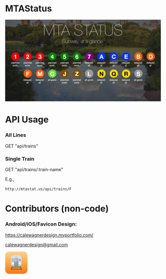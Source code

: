 # MTAStatus 

![preview](/public/og.png)

# API Usage

### All Lines

GET "api/trains"

### Single Train

GET "api/trains/:train-name"

E.g.,

`http://mtastat.us/api/trains/F`


# Contributors (non-code)

### Android/iOS/Favicon Design: 
  https://calewagnerdesign.myportfolio.com/
  
  calewagnerdesign@gmail.com
  
  ![icon](/public/img/icons/apple-icon-72x72.png)
